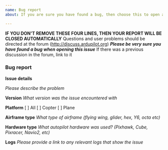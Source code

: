 ```yaml
---
name: Bug report
about: If you are sure you have found a bug, then choose this to open a bug report

---
```


**IF YOU DON'T REMOVE THESE FOUR LINES, THEN YOUR REPORT WILL BE CLOSED AUTOMATICALLY**
Questions and user problems should be directed at the forum (http://discuss.ardupilot.org)
_**Please be very sure you have found a bug when opening this issue**_
If there was a previous discussion in the forum, link to it

### Bug report

**Issue details**

_Please describe the problem_

**Version**
_What version was the issue encountered with_

**Platform**
[  ] All
[  ] Copter
[  ] Plane

**Airframe type**
_What type of airframe (flying wing, glider, hex, Y6, octa etc)_

**Hardware type**
_What autopilot hardware was used? (Pixhawk, Cube, Pixracer, Navio2, etc)_

**Logs**
_Please provide a link to any relevant logs that show the issue_
